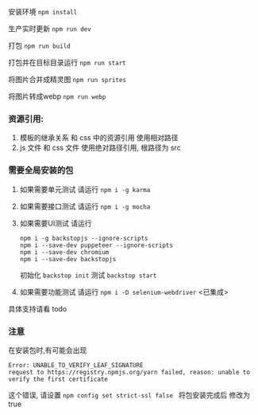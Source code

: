 安装环境
 ```npm install```

生产实时更新
 ```npm run dev```

打包
 ```npm run build```

打包并在目标目录运行
 ```npm run start```

将图片合并成精灵图
 ```npm run sprites```

将图片转成webp
 ```npm run webp```

### 资源引用:
1. 模板的继承关系 和 css 中的资源引用 使用相对路径
2. js 文件 和 css 文件 使用绝对路径引用, 根路径为 src

### 需要全局安装的包
1. 如果需要单元测试 请运行  ```npm i -g karma```

2. 如果需要接口测试 请运行  ```npm i -g mocha```

3. 如果需要UI测试   请运行  

   ```
   npm i -g backstopjs --ignore-scripts
   npm i --save-dev puppeteer --ignore-scripts
   npm i --save-dev chromium
   npm i --save-dev backstopjs
   ```

   初始化 ```backstop init```
   测试   ```backstop start```

4. 如果需要功能测试 请运行  ```npm i -D selenium-webdriver``` <已集成>

具体支持请看 todo

### 注意
在安装包时,有可能会出现 
```
Error: UNABLE_TO_VERIFY_LEAF_SIGNATURE
request to https://registry.npmjs.org/yarn failed, reason: unable to verify the first certificate
```
这个错误, 请设置 ```npm config set strict-ssl false ``` 将包安装完成后 修改为 true